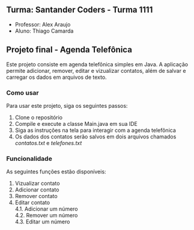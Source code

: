 ## Turma: Santander Coders - Turma 1111

- Professor: Alex Araujo
- Aluno: Thiago Camarda

## Projeto final - Agenda Telefônica

Este projeto consiste em agenda telefônica simples em Java. A aplicação permite adicionar, remover, editar e vizualizar contatos, além de salvar e carregar os dados em arquivos de texto.

### Como usar

Para usar este projeto, siga os seguintes passos:

1. Clone o repositório
2. Compile e execute a classe Main.java em sua IDE
3. Siga as instruções na tela para interagir com a agenda telefônica
4. Os dados dos contatos serão salvos em dois arquivos chamados <em>contatos.txt</em> e <em>telefones.txt</em>

### Funcionalidade

As seguintes funções estão disponíveis:

1. Vizualizar contato
2. Adicionar contato
3. Remover contato
4. Editar contato</br>
   4.1. Adicionar um número</br>
   4.2. Remover um número</br>
   4.3. Editar um número</br>
